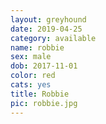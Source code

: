 ```yaml
---
layout: greyhound
date: 2019-04-25
category: available
name: robbie
sex: male
dob: 2017-11-01
color: red
cats: yes
title: Robbie
pic: robbie.jpg
---
```


